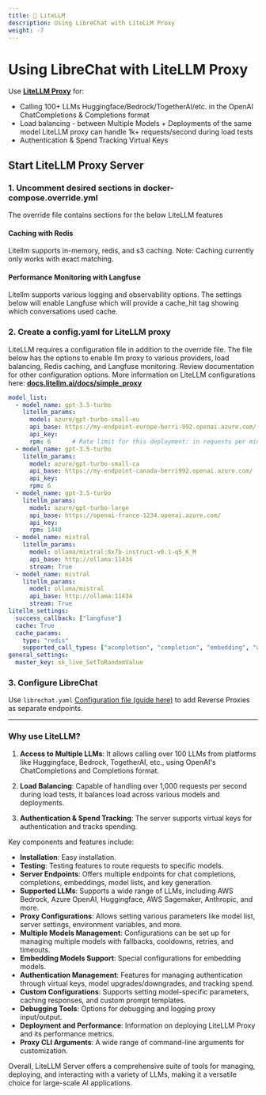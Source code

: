 ```yaml
---
title: 🚅 LiteLLM
description: Using LibreChat with LiteLLM Proxy 
weight: -7
---
```


# Using LibreChat with LiteLLM Proxy 
Use **[LiteLLM Proxy](https://docs.litellm.ai/docs/simple_proxy)** for: 

* Calling 100+ LLMs Huggingface/Bedrock/TogetherAI/etc. in the OpenAI ChatCompletions & Completions format
* Load balancing - between Multiple Models + Deployments of the same model LiteLLM proxy can handle 1k+ requests/second during load tests
* Authentication & Spend Tracking Virtual Keys

## Start LiteLLM Proxy Server 
### 1. Uncomment desired sections in docker-compose.override.yml
The override file contains sections for the below LiteLLM features

#### Caching with Redis
Litellm supports in-memory, redis, and s3 caching. Note: Caching currently only works with exact matching.

#### Performance Monitoring with Langfuse
Litellm supports various logging and observability options.  The settings below will enable Langfuse which will provide a cache_hit tag showing which conversations used cache.

### 2. Create a config.yaml for LiteLLM proxy 
LiteLLM requires a configuration file in addition to the override file. The file 
below has the options to enable llm proxy to various providers, load balancing, Redis caching, and Langfuse monitoring. Review documentation for other configuration options.
More information on LiteLLM configurations here: **[docs.litellm.ai/docs/simple_proxy](https://docs.litellm.ai/docs/simple_proxy)**

```yaml
model_list:
  - model_name: gpt-3.5-turbo
    litellm_params:
      model: azure/gpt-turbo-small-eu
      api_base: https://my-endpoint-europe-berri-992.openai.azure.com/
      api_key: 
      rpm: 6      # Rate limit for this deployment: in requests per minute (rpm)
  - model_name: gpt-3.5-turbo
    litellm_params:
      model: azure/gpt-turbo-small-ca
      api_base: https://my-endpoint-canada-berri992.openai.azure.com/
      api_key: 
      rpm: 6
  - model_name: gpt-3.5-turbo
    litellm_params:
      model: azure/gpt-turbo-large
      api_base: https://openai-france-1234.openai.azure.com/
      api_key: 
      rpm: 1440
  - model_name: mixtral
    litellm_params:
      model: ollama/mixtral:8x7b-instruct-v0.1-q5_K_M
      api_base: http://ollama:11434
      stream: True
  - model_name: mistral
    litellm_params:
      model: ollama/mistral
      api_base: http://ollama:11434
      stream: True
litellm_settings:
  success_callback: ["langfuse"]
  cache: True
  cache_params:
    type: "redis"
    supported_call_types: ["acompletion", "completion", "embedding", "aembedding"]
general_settings:
  master_key: sk_live_SetToRandomValue
```

### 3. Configure LibreChat

Use `librechat.yaml` [Configuration file (guide here)](./ai_endpoints.md) to add Reverse Proxies as separate endpoints.

---

### Why use LiteLLM?

1. **Access to Multiple LLMs**: It allows calling over 100 LLMs from platforms like Huggingface, Bedrock, TogetherAI, etc., using OpenAI's ChatCompletions and Completions format.

2. **Load Balancing**: Capable of handling over 1,000 requests per second during load tests, it balances load across various models and deployments.

3. **Authentication & Spend Tracking**: The server supports virtual keys for authentication and tracks spending.

Key components and features include:

- **Installation**: Easy installation.
- **Testing**: Testing features to route requests to specific models.
- **Server Endpoints**: Offers multiple endpoints for chat completions, completions, embeddings, model lists, and key generation.
- **Supported LLMs**: Supports a wide range of LLMs, including AWS Bedrock, Azure OpenAI, Huggingface, AWS Sagemaker, Anthropic, and more.
- **Proxy Configurations**: Allows setting various parameters like model list, server settings, environment variables, and more.
- **Multiple Models Management**: Configurations can be set up for managing multiple models with fallbacks, cooldowns, retries, and timeouts.
- **Embedding Models Support**: Special configurations for embedding models.
- **Authentication Management**: Features for managing authentication through virtual keys, model upgrades/downgrades, and tracking spend.
- **Custom Configurations**: Supports setting model-specific parameters, caching responses, and custom prompt templates.
- **Debugging Tools**: Options for debugging and logging proxy input/output.
- **Deployment and Performance**: Information on deploying LiteLLM Proxy and its performance metrics.
- **Proxy CLI Arguments**: A wide range of command-line arguments for customization.

Overall, LiteLLM Server offers a comprehensive suite of tools for managing, deploying, and interacting with a variety of LLMs, making it a versatile choice for large-scale AI applications.